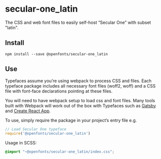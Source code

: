 
# secular-one_latin

The CSS and web font files to easily self-host “Secular One” with subset "latin".

## Install

`npm install --save @openfonts/secular-one_latin`

## Use

Typefaces assume you’re using webpack to process CSS and files. Each typeface
package includes all necessary font files (woff2, woff) and a CSS file with
font-face declarations pointing at these files.

You will need to have webpack setup to load css and font files. Many tools built
with Webpack will work out of the box with Typefaces such as [Gatsby](https://github.com/gatsbyjs/gatsby)
and [Create React App](https://github.com/facebookincubator/create-react-app).

To use, simply require the package in your project’s entry file e.g.

```javascript
// Load Secular One typeface
require('@openfonts/secular-one_latin')
```

Usage in SCSS:
```scss
@import "~@openfonts/secular-one_latin/index.css";
```
